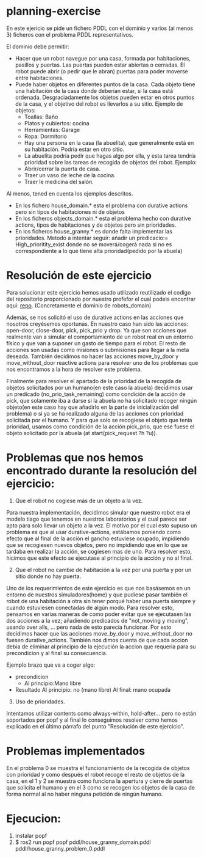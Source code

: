 # planning-exercise

En este ejericio se pide un fichero PDDL con el dominio y varios (al menos 3) ficheros con el problema PDDL representativos.

El dominio debe permitir:

- Hacer que un robot navegue por una casa, formada por habitaciones, pasillos y puertas. Las puertas pueden estar abiertas o cerradas. El robot puede abrir (o pedir que le abran) puertas para poder moverse entre habitaciones.
- Puede haber objetos en diferentes puntos de la casa. Cada objeto tiene una habitación de la casa donde deberían estar, si la casa está ordenada. Desgraciadamente los objetos pueden estar en otros puntos de la casa, y el objetivo del robot es llevarlos a su sitio. Ejemplo de objetos:
  - Toallas: Baño
  - Platos y cubiertos: cocina
  - Herramientas: Garage
  - Ropa: Dormitorio
  - Hay una persona en la casa (la abuelita), que generalmente está en su habitación. Podría estar en otro sitio.
  - La abuelita podría pedir que hagas algo por ella, y esta tarea tendría prioridad sobre las tareas de recogida de objetos del robot. Ejemplo:
  - Abrir/cerrar la puerta de casa.
  - Traer un vaso de leche de la cocina.
  - Traer le medicina del salón.

Al menos, tened en cuenta los ejemplos descritos.

- En los fichero house_domain.\* esta el problema con durative actions pero sin tipos de habitaciones ni de objetos
- En los ficheros objects_domain.\* esta el problema hecho con durative actions, tipos de habitaciones y de objetos pero sin prioridades.
- En los ficheros house_granny.\* es donde falta implementar las prioridades. Metodo a intentar seguir: añadir un predicacio:= High_prioritity_exist donde no se moverá/cogerá nada si no es correspondiente a lo que tiene alta prioridad(pedido por la abuela)

# Resolución de este ejercicio

Para solucionar este ejercicio hemos usado utilizado reutilizado el codigo del repositorio proporcionado por nuestro profefor el cual podeis encontrar aqui: [repo](https://github.com/fmrico/planning_cognitve_systems_course/tree/main/pddl). (Concretamente el dominio de robots_domain)

Además, se nos solicitó el uso de durative actions en las acciones que nosotros creyésemos oportunas. En nuestro caso han sido las acciones: open-door, close-door, pick, pick_prio y drop. Ya que son acciones que realmente van a simular el comportamiento de un robot real en un entorno físico y que van a suponer un gasto de tiempo para el robot. El resto de acciones son usadas como misiones o submisiones para llegar a la meta deseada. También decidimos no hacer las acciones move_by_door y move_without_door reactive actions para resolver uno de los problemas que nos encontramos a la hora de resolver este problema.

Finalmente para resolver el apartado de la prioridad de la recogida de objetos solicitados por un humano(en este caso la abuela) decidimos usar un predicado (no_prio_task_remaining) como condición de la acción de pick, que solamente iba a darse si la abuela no ha solicitado recoger ningún objeto(en este caso hay que añadirlo en la parte de inicialización del problema) o si ya se ha realizado alguna de las acciones con prioridad solicitada por el humano. Y para que solo se recogiese el objeto que tenía prioridad, usamos como condición de la acción pick_prio, que ese fuese el objeto solicitado por la abuela (at start(pick_request ?h ?u)).

# Problemas que nos hemos encontrado durante la resolución del ejercicio:

1. Que el robot no cogiese más de un objeto a la vez.

Para nuestra implementación, decidimos simular que nuestro robot era el modelo tiago que tenemos en nuestros laboratorios y el cual parece ser apto para solo llevar un objeto a la vez.
El motivo por el cual esto supuso un problema es que al usar durative-actions, estábamos poniendo como efecto que al final de la acción el gancho estuviese ocupado, impidiendo que se recogiesen nuevos objetos, pero no impidiendo que en lo que se tardaba en realizar la acción, se cogiesen mas de uno. Para resolver esto, hicimos que este efecto se ejecutase al principio de la acción y no al final.

2. Que el robot no cambie de habitación a la vez por una puerta y por un sitio donde no hay puerta.

Uno de los requerimientos de este ejercicio es que nos basásemos en un entorno de nuestros simuladores(home) y que pudiese pasar también el robot de una habitación a otra sin tener porqué haber una puerta siempre y cuando estuviesen conectadas de algún modo. Para resolver esto, pensamos en varias maneras de como poder evitar que se ejecutasen las dos acciones a la vez; añadiendo predicados de "not_moving y moving", usando over alls, ... pero nada de esto parecía funcionar. Por esto decidimos hacer que las acciones move_by_door y move_without_door no fuesen durative_actions. También nos dimos cuenta de que cada accion debia de eliminar al principio de la ejecución la accion que requeria para su precondicion y al final su consecuencia.

Ejemplo brazo que va a coger algo:

- precondicion
  - Al principio:Mano libre
- Resultado
  Al principio: no (mano libre)
  Al final: mano ocupada

3. Uso de prioridades.

Intentamos utilizar contents como always-within, hold-after... pero no están soportados por popf y al final lo conseguimos resolver como hemos explicado en el último párrafo del punto "Resolución de este ejercicio".

# Problemas implementados

En el problema 0 se muestra el funcionamiento de la recogida de objetos con prioridad y como después el robot recoge el resto de objetos de la casa, en el 1 y 2 se muestra como funciona la apertura y cierre de puertas que solicita el humano y en el 3 como se recogen los objetos de la casa de forma normal al no haber ninguna petición de ningún humano.

# Ejecucion:

1. instalar popf
2. $ ros2 run popf popf pddl/house_granny_domain.pddl pddl/house_granny_problem_0.pddl
